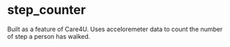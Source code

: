 # step_counter

Built as a feature of Care4U. Uses acceloremeter data to count the number of step a person has walked.
